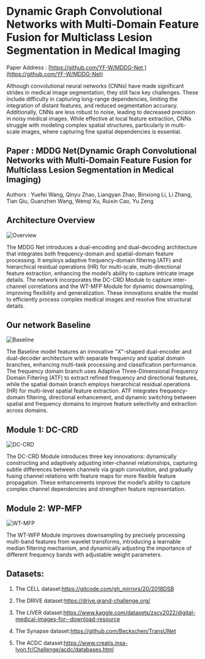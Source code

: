 # Dynamic Graph Convolutional Networks with Multi-Domain Feature Fusion for Multiclass Lesion Segmentation in Medical Imaging

Paper Address : [https://github.com/YF-W/MDDG-Net ](https://github.com/YF-W/MDDG-Net)   

Although convolutional neural networks (CNNs) have made significant strides in medical image segmentation, they still face key challenges. These include difficulty in capturing long-range dependencies, limiting the integration of distant features, and reduced segmentation accuracy. Additionally, CNNs are less robust to noise, leading to decreased precision in noisy medical images. While effective at local feature extraction, CNNs struggle with modeling complex spatial structures, particularly in multi-scale images, where capturing fine spatial dependencies is essential.      

## Paper : MDDG Net(Dynamic Graph Convolutional Networks with Multi-Domain Feature Fusion for Multiclass Lesion Segmentation in Medical Imaging)  

Authors : Yuefei Wang, Qinyu Zhao, Liangyan Zhao, Binxiong Li, Li Zhang, Tian Qiu, Guanzhen Wang, Wenqi Xu, Ruixin Cao, Yu Zeng 

## Architecture Overview

![Overview](https://github.com/user-attachments/assets/46f64ce0-7756-4b19-ab31-055f375a6434)
 

The MDDG Net introduces a dual-encoding and dual-decoding architecture that integrates both frequency-domain and spatial-domain feature processing. It employs adaptive frequency-domain filtering (ATF) and hierarchical residual operations (HR) for multi-scale, multi-directional feature extraction, enhancing the model’s ability to capture intricate image details. The network incorporates the DC-CRD Module to capture inter-channel correlations and the WT-MFP Module for dynamic downsampling, improving flexibility and generalization. These innovations enable the model to efficiently process complex medical images and resolve fine structural details.  

## Our network Baseline

![Baseline](https://github.com/user-attachments/assets/6c845821-e13d-4e7a-80b9-6d95a427cd21)
  

The Baseline model features an innovative "X"-shaped dual-encoder and dual-decoder architecture with separate frequency and spatial domain branches, enhancing multi-task processing and classification performance. The frequency domain branch uses Adaptive Three-Dimensional Frequency Domain Filtering (ATF) to extract refined frequency and directional features, while the spatial domain branch employs hierarchical residual operations (HR) for multi-level spatial feature extraction. ATF integrates frequency-domain filtering, directional enhancement, and dynamic switching between spatial and frequency domains to improve feature selectivity and extraction across domains.    

## Module 1: DC-CRD

![DC-CRD](https://github.com/user-attachments/assets/3f9f9c25-e7ed-4636-b2cf-868350af0454)
  

The DC-CRD Module introduces three key innovations: dynamically constructing and adaptively adjusting inter-channel relationships, capturing subtle differences between channels via graph convolution, and gradually fusing channel relations with feature maps for more flexible feature propagation. These enhancements improve the model’s ability to capture complex channel dependencies and strengthen feature representation.  

## Module 2: WP-MFP

![WT-MFP](https://github.com/user-attachments/assets/91849337-3aff-423a-bea9-35f690c74b52)
  

The WT-WFP Module improves downsampling by precisely processing multi-band features from wavelet transforms, introducing a learnable median filtering mechanism, and dynamically adjusting the importance of different frequency bands with adjustable weight parameters.  

## Datasets: 

1. The CELL dataset:https://gitcode.com/gh_mirrors/20/2018DSB

2. The DRIVE dataset:https://drive.grand-challenge.org/

3. The LIVER dataset:https://www.kaggle.com/datasets/zxcv2022/digital-medical-images-for--download-resource

4. The Synapse dataset:https://github.com/Beckschen/TransUNet

5. The ACDC dataset:https://www.creatis.insa-lyon.fr/Challenge/acdc/databases.html

